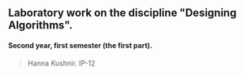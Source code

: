 ## Laboratory work on the discipline "Designing Algorithms".
#### Second year, first semester (the first part).
> Hanna Kushnir. IP-12
